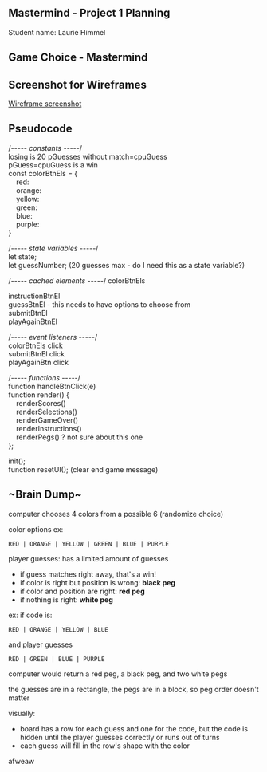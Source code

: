 ## Mastermind - Project 1 Planning

Student name: Laurie Himmel

## Game Choice - Mastermind

## Screenshot for Wireframes
[Wireframe screenshot](/wireframe-2-01.jpg)

## Pseudocode
/*----- constants -----*/  
losing is 20 pGuesses without match=cpuGuess  
pGuess=cpuGuess is a win  
const colorBtnEls = {  
&nbsp;&nbsp;&nbsp;&nbsp;red:  
&nbsp;&nbsp;&nbsp;&nbsp;orange:  
&nbsp;&nbsp;&nbsp;&nbsp;yellow:  
&nbsp;&nbsp;&nbsp;&nbsp;green:  
&nbsp;&nbsp;&nbsp;&nbsp;blue:  
&nbsp;&nbsp;&nbsp;&nbsp;purple:  
}  

/*----- state variables -----*/  
let state;  
let guessNumber; (20 guesses max - do I need this as a state variable?)  

  

/*----- cached elements  -----*/
colorBtnEls
  
instructionBtnEl  
guessBtnEl - this needs to have options to choose from  
submitBtnEl  
playAgainBtnEl  



/*----- event listeners -----*/  
colorBtnEls click  
submitBtnEl click  
playAgainBtn click  

/*----- functions -----*/   
function handleBtnClick(e)   
function render() {  
&nbsp;&nbsp;&nbsp;&nbsp;renderScores()  
&nbsp;&nbsp;&nbsp;&nbsp;renderSelections()  
&nbsp;&nbsp;&nbsp;&nbsp;renderGameOver()  
&nbsp;&nbsp;&nbsp;&nbsp;renderInstructions()  
&nbsp;&nbsp;&nbsp;&nbsp;renderPegs() ? not sure about this one  
};  

init();  
function resetUI();  (clear end game message)

## ~Brain Dump~
computer chooses 4 colors from a possible 6 (randomize choice)

color options ex: 

    RED | ORANGE | YELLOW | GREEN | BLUE | PURPLE

player guesses: has a limited amount of guesses
- if guess matches right away, that's a win!
- if color is right but position is wrong: **black peg**
- if color and position are right: **red peg**
- if nothing is right: **white peg**

ex: if code is:

    RED | ORANGE | YELLOW | BLUE

and player guesses

    RED | GREEN | BLUE | PURPLE

computer would return a red peg, a black peg, and two white pegs

the guesses are in a rectangle, the pegs are in a block, so peg order doesn't matter

visually:
- board has a row for each guess and one for the code, but the code is hidden until the player guesses correctly or runs out of turns
- each guess will fill in the row's shape with the color

afweaw
